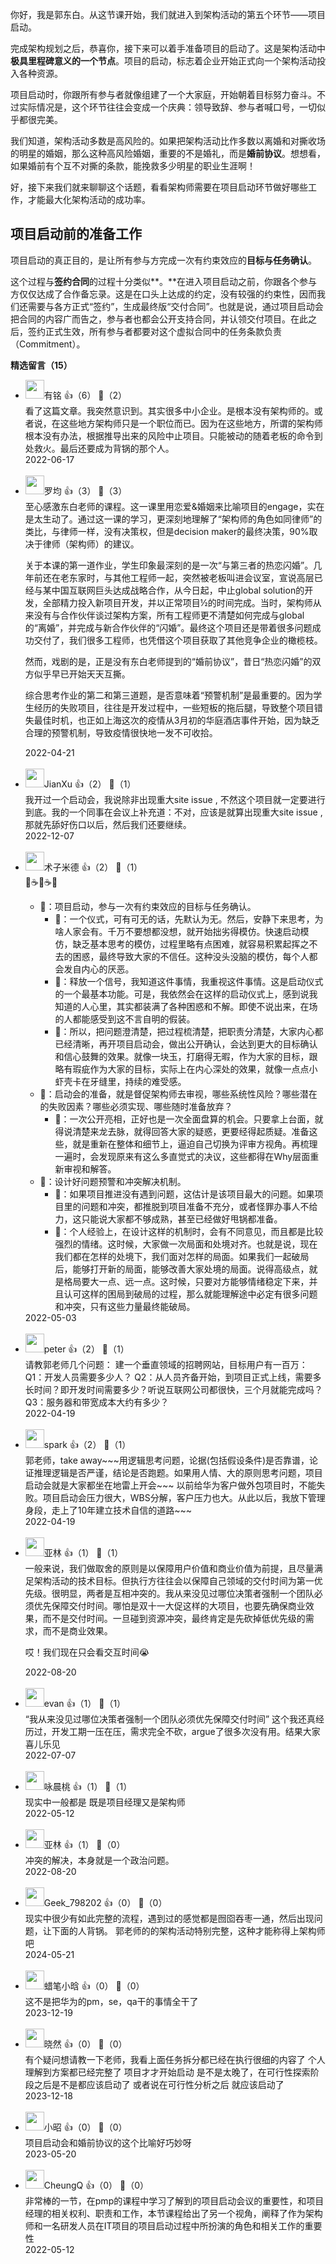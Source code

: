 你好，我是郭东白。从这节课开始，我们就进入到架构活动的第五个环节——项目启动。

完成架构规划之后，恭喜你，接下来可以着手准备项目的启动了。这是架构活动中**极具里程碑意义的一个节点**。项目的启动，标志着企业开始正式向一个架构活动投入各种资源。

项目启动时，你跟所有参与者就像组建了一个大家庭，开始朝着目标努力奋斗。不过实际情况是，这个环节往往会变成一个庆典：领导致辞、参与者喊口号，一切似乎都很完美。

我们知道，架构活动多数是高风险的。如果把架构活动比作多数以离婚和对撕收场的明星的婚姻，那么这种高风险婚姻，重要的不是婚礼，而是**婚前协议**。想想看，如果婚前有个互不对撕的条款，能挽救多少明星的职业生涯啊！

好，接下来我们就来聊聊这个话题，看看架构师需要在项目启动环节做好哪些工作，才能最大化架构活动的成功率。

## 项目启动前的准备工作

项目启动的真正目的，是让所有参与方完成一次有约束效应的**目标与任务确认**。

这个过程与**签约合同**的过程十分类似**。**在进入项目启动之前，你跟各个参与方仅仅达成了合作备忘录。这是在口头上达成的约定，没有较强的约束性，因而我们还需要与各方正式“签约”，生成最终版“交付合同”。也就是说，通过项目启动会把合同的内容广而告之，参与者也都会公开支持合同，并认领交付项目。在此之后，签约正式生效，所有参与者都要对这个虚拟合同中的任务条款负责（Commitment）。
<div><strong>精选留言（15）</strong></div><ul>
<li><img src="http://thirdwx.qlogo.cn/mmopen/vi_32/3XbCueYYVWTiclv8T5tFpwiblOxLphvSZxL4ujMdqVMibZnOiaFK2C5nKRGv407iaAsrI0CDICYVQJtiaITzkjfjbvrQ/132" width="30px"><span>有铭</span> 👍（6） 💬（2）<div>看了这篇文章。我突然意识到。其实很多中小企业。是根本没有架构师的。或者说，在这些地方架构师只是一个职位而已。因为在这些地方，所谓的架构师根本没有办法，根据推导出来的风险中止项目。只能被动的随着老板的命令到处救火。最后还要成为背锅的那个人。</div>2022-06-17</li><br/><li><img src="https://static001.geekbang.org/account/avatar/00/2b/a0/50/390187f3.jpg" width="30px"><span>罗均</span> 👍（3） 💬（3）<div>至心感激东白老师的课程。这一课里用恋爱&amp;婚姻来比喻项目的engage，实在是太生动了。通过这一课的学习，更深刻地理解了“架构师的角色如同律师”的类比，与律师一样，没有决策权，但是decision maker的最终决策，90%取决于律师（架构师）的建议。

关于本课的第一道作业，学生印象最深刻的是一次“与第三者的热恋闪婚”。几年前还在老东家时，与其他工程师一起，突然被老板叫进会议室，宣说高层已经与某中国互联网巨头达成战略合作，从今日起，中止global solution的开发，全部精力投入新项目开发，并以正常项目½的时间完成。当时，架构师从来没有与合作伙伴谈过架构方案，所有工程师更不清楚如何完成与global的“离婚”，并完成与新合作伙伴的“闪婚”。最终这个项目还是带着很多问题成功交付了，我们很多工程师，也凭借这个项目获取了其他竞争企业的橄榄枝。

然而，戏剧的是，正是没有东白老师提到的“婚前协议”，昔日“热恋闪婚”的双方似乎早已开始天天互撕。

综合思考作业的第二和第三道题，是否意味着“预警机制”是最重要的。因为学生经历的失败项目，往往是开发过程中，一些短板的拖后腿，导致整个项目错失最佳时机，也正如上海这次的疫情从3月初的华庭酒店事件开始，因为缺乏合理的预警机制，导致疫情很快地一发不可收拾。</div>2022-04-21</li><br/><li><img src="https://static001.geekbang.org/account/avatar/00/0f/c4/03/f753fda7.jpg" width="30px"><span>JianXu</span> 👍（2） 💬（1）<div>我开过一个启动会，我说除非出现重大site issue , 不然这个项目就一定要进行到底。我的一个同事在会议上补充道：不对，应该是就算出现重大site issue , 那就先舔好伤口以后，然后我们还要继续。</div>2022-12-07</li><br/><li><img src="https://static001.geekbang.org/account/avatar/00/1c/f6/27/c27599ae.jpg" width="30px"><span>术子米德</span> 👍（2） 💬（1）<div>🤔☕️🤔☕️🤔
* 📖：项目启动，参与一次有约束效应的目标与任务确认。
    * 🤔：一个仪式，可有可无的话，先默认为无。然后，安静下来思考，为啥人家会有。千万不要想都没想，就开始拙劣得模仿。快速启动模仿，缺乏基本思考的模仿，过程里略有点困难，就容易积累起挥之不去的困惑，最终导致大家的不信任。这种没头没脑的模仿，每个人都会发自内心的厌恶。
    * 🤔：释放一个信号，我知道这件事情，我重视这件事情。这是启动仪式的一个最基本功能。可是，我依然会在这样的启动仪式上，感到说我知道的人心里，其实都装满了各种困惑和不解。即使不说出来，在场的人都能感受到这不言自明的假装。
    * 🤔：所以，把问题澄清楚，把过程梳清楚，把职责分清楚，大家内心都已经清晰，再开项目启动会，做出公开确认，会达到更大的目标确认和信心鼓舞的效果。就像一块玉，打磨得无暇，作为大家的目标，跟略有瑕疵作为大家的目标，实际上在内心深处的效果，就像一点点小虾壳卡在牙缝里，持续的难受感。
* 📖：启动会的准备，就是督促架构师去审视，哪些系统性风险？哪些潜在的失败因素？哪些必须实现、哪些随时准备放弃？
    * 🤔：一次公开亮相，正好也是一次全面盘算的机会。只要拿上台面，就得说清楚来龙去脉，就得回答大家的疑惑，更要经得起质疑。准备这些，就是重新在整体和细节上，逼迫自己切换为评审方视角。再梳理一遍时，会发现原来有这么多直觉式的决议，这些都得在Why层面重新审视和解答。
* 📖：设计好问题预警和冲突解决机制。
    * 🤔：如果项目推进没有遇到问题，这估计是该项目最大的问题。如果项目里的问题和冲突，都推脱到项目准备不充分，或者怪罪办事人不给力，这只能说大家都不够成熟，甚至已经做好甩锅都准备。
    * 🤔：个人经验上，在设计这样的机制时，会有不同意见，而且都是比较强烈的情绪。这时候，大家做一次局面和处境对齐。也就是说，现在我们都在怎样的处境下，我们面对怎样的局面。如果我们一起破局后，能够打开新的局面，能够改善大家处境的局面。说得高级点，就是格局要大一点、远一点。这时候，只要对方能够情绪稳定下来，并且认可这样的困局到破局的过程，那么就能理解途中必定有很多问题和冲突，只有这些力量最终能破局。
</div>2022-05-03</li><br/><li><img src="https://static001.geekbang.org/account/avatar/00/10/25/87/f3a69d1b.jpg" width="30px"><span>peter</span> 👍（2） 💬（1）<div>请教郭老师几个问题：
建一个垂直领域的招聘网站，目标用户有一百万：
Q1：开发人员需要多少人？
Q2：从人员齐备开始，到项目正式上线，需要多长时间？即开发时间需要多少？听说互联网公司都很快，三个月就能完成吗？
Q3：服务器和带宽成本大约有多少？</div>2022-04-19</li><br/><li><img src="https://static001.geekbang.org/account/avatar/00/11/09/fb/52a662b2.jpg" width="30px"><span>spark</span> 👍（2） 💬（1）<div>郭老师，take away~~~用逻辑思考问题，论据(包括假设条件)是否靠谱，论证推理逻辑是否严谨，结论是否跑题。如果用人情、大的原则思考问题，项目启动会就是大家都坐在地雷上开会~~~
以前给华为客户做外包项目时，不能失败。项目启动会压力很大，WBS分解，客户压力也大。从此以后，我放下管理身段，走上了10年建立技术自信的道路~~~</div>2022-04-19</li><br/><li><img src="https://static001.geekbang.org/account/avatar/00/0f/8c/5c/3f164f66.jpg" width="30px"><span>亚林</span> 👍（1） 💬（1）<div>一般来说，我们做取舍的原则是以保障用户价值和商业价值为前提，且尽量满足架构活动的技术目标。但执行方往往会以保障自己领域的交付时间为第一优先级。很明显，两者是互相冲突的。我从来没见过哪位决策者强制一个团队必须优先保障交付时间。哪怕是双十一大促这样的大项目，也要先确保商业效果，而不是交付时间。一旦碰到资源冲突，最终肯定是先砍掉低优先级的需求，而不是商业效果。

哎！我们现在只会看交互时间😭</div>2022-08-20</li><br/><li><img src="https://static001.geekbang.org/account/avatar/00/17/33/09/d97b0ef2.jpg" width="30px"><span>evan</span> 👍（1） 💬（1）<div>“我从来没见过哪位决策者强制一个团队必须优先保障交付时间” 这个我还真经历过，开发工期一压在压，需求完全不砍，argue了很多次没有用。结果大家喜儿乐见</div>2022-07-07</li><br/><li><img src="https://static001.geekbang.org/account/avatar/00/2b/a7/4c/a158cb5f.jpg" width="30px"><span>咏晨桃</span> 👍（1） 💬（1）<div>现实中一般都是 既是项目经理又是架构师</div>2022-05-12</li><br/><li><img src="https://static001.geekbang.org/account/avatar/00/0f/8c/5c/3f164f66.jpg" width="30px"><span>亚林</span> 👍（1） 💬（0）<div>冲突的解决，本身就是一个政治问题。</div>2022-08-20</li><br/><li><img src="" width="30px"><span>Geek_798202</span> 👍（0） 💬（0）<div>现实中很少有如此完整的流程，遇到过的感觉都是囫囵吞枣一通，然后出现问题，让下面的人背锅。
郭老师的的架构活动特别完整，这种才能称得上架构师吧</div>2024-05-21</li><br/><li><img src="https://static001.geekbang.org/account/avatar/00/1d/61/97/e32241e9.jpg" width="30px"><span>蜡笔小晗</span> 👍（0） 💬（0）<div>这不是把华为的pm，se，qa干的事情全干了</div>2023-12-19</li><br/><li><img src="https://static001.geekbang.org/account/avatar/00/12/14/61/0812e273.jpg" width="30px"><span>晓然</span> 👍（0） 💬（0）<div>有个疑问想请教一下老师，我看上面任务拆分都已经在执行很细的内容了  个人理解到方案都已经完整了 项目才才开始启动 是不是太晚了，在可行性探索阶段之后是不是都应该启动了 或者说在可行性分析之后 就应该启动了 </div>2023-12-18</li><br/><li><img src="https://static001.geekbang.org/account/avatar/00/14/3f/39/a4c2154b.jpg" width="30px"><span>小昭</span> 👍（0） 💬（0）<div>项目启动会和婚前协议的这个比喻好巧妙呀</div>2023-05-20</li><br/><li><img src="https://thirdwx.qlogo.cn/mmopen/vi_32/Q0j4TwGTfTJaSCBXj0KzibYfaTrP9LkgRRpCdePNPoR9TKzhXbjeHVhCYdIicdicAyoZkNUQuricIpltfGzhrjnn4Q/132" width="30px"><span>CheungQ</span> 👍（0） 💬（0）<div>非常棒的一节，在pmp的课程中学习了解到的项目启动会议的重要性，和项目经理的相关权利、职责和工作，本节课程给出了另一个视角，阐释了作为架构师和一名研发人员在IT项目的项目启动过程中所扮演的角色和相关工作的重要性</div>2022-05-12</li><br/>
</ul>